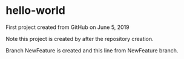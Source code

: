 # hello-world
First project created from GitHub on June 5, 2019

Note this project is created by after the repository creation.

Branch NewFeature is created and this line from NewFeature branch.
